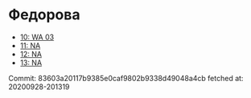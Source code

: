 # Федорова
- [10: WA 03](10.md)
- [11: NA](11.md)
- [12: NA](12.md)
- [13: NA](13.md)

Commit: 83603a20117b9385e0caf9802b9338d49048a4cb
 fetched at: 20200928-201319

